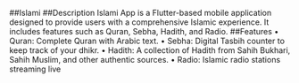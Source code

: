 ##Islami
##Description
Islami App is a Flutter-based mobile application designed to provide users with 
a comprehensive Islamic experience. It includes features such as Quran, Sebha, Hadith, and 
Radio.
##Features
• Quran: Complete Quran with Arabic text.
• Sebha: Digital Tasbih counter to keep track of your dhikr.
• Hadith: A collection of Hadith from Sahih Bukhari, Sahih Muslim, and other 
authentic sources.
• Radio: Islamic radio stations streaming live

